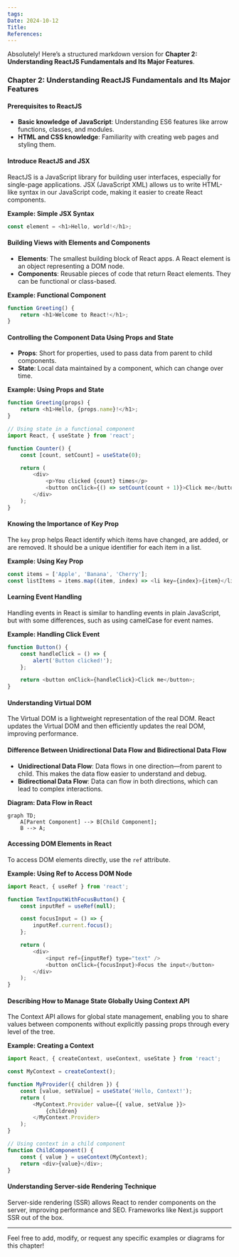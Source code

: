 ```yaml
---
tags: 
Date: 2024-10-12
Title: 
References:
---
```

Absolutely! Here’s a structured markdown version for **Chapter 2: Understanding ReactJS Fundamentals and Its Major Features**.

### Chapter 2: Understanding ReactJS Fundamentals and Its Major Features

#### Prerequisites to ReactJS
- **Basic knowledge of JavaScript**: Understanding ES6 features like arrow functions, classes, and modules.
- **HTML and CSS knowledge**: Familiarity with creating web pages and styling them.

#### Introduce ReactJS and JSX
ReactJS is a JavaScript library for building user interfaces, especially for single-page applications. JSX (JavaScript XML) allows us to write HTML-like syntax in our JavaScript code, making it easier to create React components.

**Example: Simple JSX Syntax**
```javascript
const element = <h1>Hello, world!</h1>;
```

#### Building Views with Elements and Components
- **Elements**: The smallest building block of React apps. A React element is an object representing a DOM node.
- **Components**: Reusable pieces of code that return React elements. They can be functional or class-based.

**Example: Functional Component**
```javascript
function Greeting() {
    return <h1>Welcome to React!</h1>;
}
```

#### Controlling the Component Data Using Props and State
- **Props**: Short for properties, used to pass data from parent to child components.
- **State**: Local data maintained by a component, which can change over time.

**Example: Using Props and State**
```javascript
function Greeting(props) {
    return <h1>Hello, {props.name}!</h1>;
}

// Using state in a functional component
import React, { useState } from 'react';

function Counter() {
    const [count, setCount] = useState(0);

    return (
        <div>
            <p>You clicked {count} times</p>
            <button onClick={() => setCount(count + 1)}>Click me</button>
        </div>
    );
}
```

#### Knowing the Importance of Key Prop
The `key` prop helps React identify which items have changed, are added, or are removed. It should be a unique identifier for each item in a list.

**Example: Using Key Prop**
```javascript
const items = ['Apple', 'Banana', 'Cherry'];
const listItems = items.map((item, index) => <li key={index}>{item}</li>);
```

#### Learning Event Handling
Handling events in React is similar to handling events in plain JavaScript, but with some differences, such as using camelCase for event names.

**Example: Handling Click Event**
```javascript
function Button() {
    const handleClick = () => {
        alert('Button clicked!');
    };

    return <button onClick={handleClick}>Click me</button>;
}
```

#### Understanding Virtual DOM
The Virtual DOM is a lightweight representation of the real DOM. React updates the Virtual DOM and then efficiently updates the real DOM, improving performance.

#### Difference Between Unidirectional Data Flow and Bidirectional Data Flow
- **Unidirectional Data Flow**: Data flows in one direction—from parent to child. This makes the data flow easier to understand and debug.
- **Bidirectional Data Flow**: Data can flow in both directions, which can lead to complex interactions.

**Diagram: Data Flow in React**
```mermaid
graph TD;
    A[Parent Component] --> B[Child Component];
    B --> A;
```

#### Accessing DOM Elements in React
To access DOM elements directly, use the `ref` attribute.

**Example: Using Ref to Access DOM Node**
```javascript
import React, { useRef } from 'react';

function TextInputWithFocusButton() {
    const inputRef = useRef(null);

    const focusInput = () => {
        inputRef.current.focus();
    };

    return (
        <div>
            <input ref={inputRef} type="text" />
            <button onClick={focusInput}>Focus the input</button>
        </div>
    );
}
```

#### Describing How to Manage State Globally Using Context API
The Context API allows for global state management, enabling you to share values between components without explicitly passing props through every level of the tree.

**Example: Creating a Context**
```javascript
import React, { createContext, useContext, useState } from 'react';

const MyContext = createContext();

function MyProvider({ children }) {
    const [value, setValue] = useState('Hello, Context!');
    return (
        <MyContext.Provider value={{ value, setValue }}>
            {children}
        </MyContext.Provider>
    );
}

// Using context in a child component
function ChildComponent() {
    const { value } = useContext(MyContext);
    return <div>{value}</div>;
}
```

#### Understanding Server-side Rendering Technique
Server-side rendering (SSR) allows React to render components on the server, improving performance and SEO. Frameworks like Next.js support SSR out of the box.

---

Feel free to add, modify, or request any specific examples or diagrams for this chapter!